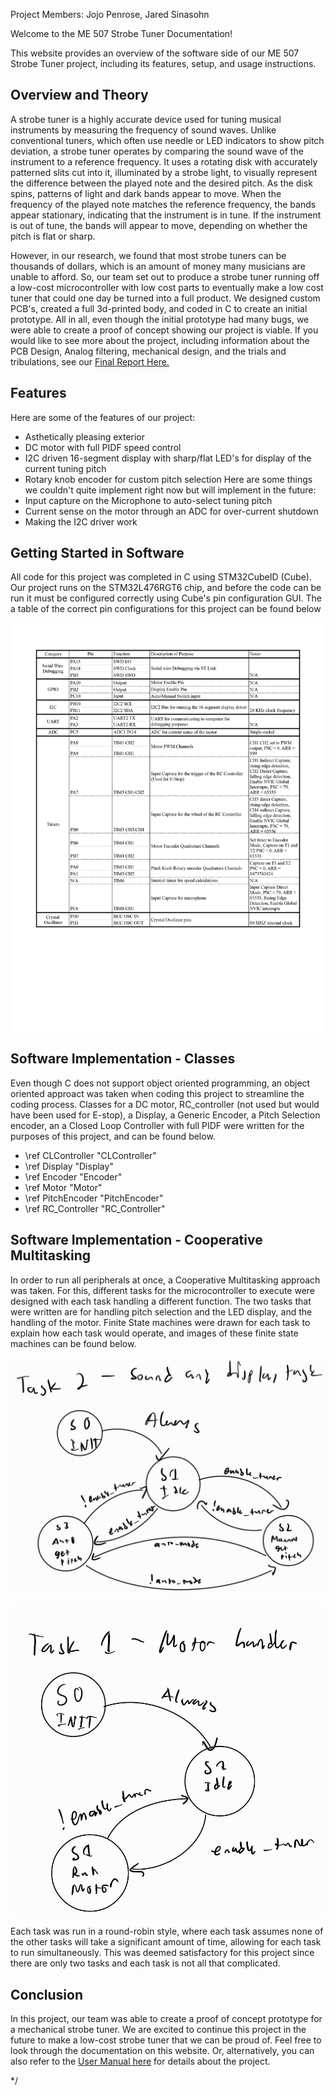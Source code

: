 Project Members: Jojo Penrose, Jared Sinasohn

Welcome to the ME 507 Strobe Tuner Documentation!

This website provides an overview of the software side of our ME 507 Strobe Tuner project, including its features, setup, and usage instructions.

## Overview and Theory

A strobe tuner is a highly accurate device used for tuning musical instruments by measuring the frequency of sound waves. Unlike conventional tuners, which often use needle or LED indicators to show pitch deviation, a strobe tuner operates by comparing the sound wave of the instrument to a reference frequency. It uses a rotating disk with accurately patterned slits cut into it, illuminated by a strobe light, to visually represent the difference between the played note and the desired pitch. As the disk spins, patterns of light and dark bands appear to move. When the frequency of the played note matches the reference frequency, the bands appear stationary, indicating that the instrument is in tune. If the instrument is out of tune, the bands will appear to move, depending on whether the pitch is flat or sharp. 

However, in our research, we found that most strobe tuners can be thousands of dollars, which is an amount of money many musicians are unable to afford.  So, our team set out to produce a strobe tuner running off a low-cost microcontroller with low cost parts to eventually make a low cost tuner that could one day be turned into a full product.  We designed custom PCB's, created a full 3d-printed body, and coded in C to create an initial prototype.  All in all, even though the initial prototype had many bugs, we were able to create a proof of concept showing our project is viable.  If you would like to see more about the project, including information about the PCB Design, Analog filtering, mechanical design, and the trials and tribulations, see our [Final Report Here.](tuner_report.pdf)

## Features

Here are some of the features of our project:
- Asthetically pleasing exterior
- DC motor with full PIDF speed control
- I2C driven 16-segment display with sharp/flat LED's for display of the current tuning pitch
- Rotary knob encoder for custom pitch selection
Here are some things we couldn't quite implement right now but will implement in the future:
- Input capture on the Microphone to auto-select tuning pitch
- Current sense on the motor through an ADC for over-current shutdown
- Making the I2C driver work

## Getting Started in Software

All code for this project was completed in C using STM32CubeID (Cube).  Our project runs on the STM32L476RGT6 chip, and before the code can be run it must be configured correctly using Cube's pin configuration GUI.  The a table of the correct pin configurations for this project can be found below

![Pinout Table](pinout_table.jpg)

## Software Implementation - Classes

Even though C does not support object oriented programming, an object oriented approact was taken when coding this project to streamline the coding process.  Classes for a DC motor, RC_controller (not used but would have been used for E-stop), a Display, a Generic Encoder, a Pitch Selection encoder, an a Closed Loop Controller with full PIDF were written for the purposes of this project, and can be found below.

- \ref CLController "CLController"
- \ref Display "Display"
- \ref Encoder "Encoder"
- \ref Motor "Motor"
- \ref PitchEncoder "PitchEncoder"
- \ref RC_Controller "RC_Controller"

## Software Implementation - Cooperative Multitasking

In order to run all peripherals at once, a Cooperative Multitasking approach was taken.  For this, different tasks for the microcontroller to execute were designed with each task handling a different function.  The two tasks that were written are for handling pitch selection and the LED display, and the handling of the motor.  Finite State machines were drawn for each task to explain how each task would operate, and images of these finite state machines can be found below.

![Display Task](display_task.jpg)

![Motor Task](motor_task.jpg)

Each task was run in a round-robin style, where each task assumes none of the other tasks will take a significant amount of time, allowing for each task to run simultaneously.  This was deemed satisfactory for this project since there are only two tasks and each task is not all that complicated.

## Conclusion

In this project, our team was able to create a proof of concept prototype for a mechanical strobe tuner.  We are excited to continue this project in the future to make a low-cost strobe tuner that we can be proud of.
Feel free to look through the documentation on this website.  Or, alternatively, you can also refer to the [User Manual here](uman_tuner.pdf) for details about the project.

*/